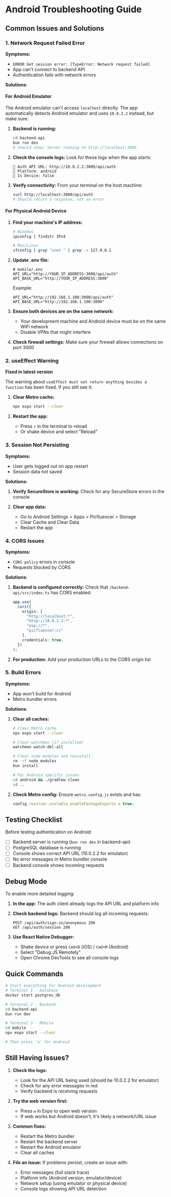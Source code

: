 # Android Troubleshooting Guide

## Common Issues and Solutions

### 1. Network Request Failed Error

**Symptoms:**
- `ERROR Get session error: [TypeError: Network request failed]`
- App can't connect to backend API
- Authentication fails with network errors

**Solutions:**

#### For Android Emulator

The Android emulator can't access `localhost` directly. The app automatically detects Android emulator and uses `10.0.2.2` instead, but make sure:

1. **Backend is running:**
   ```bash
   cd backend-api
   bun run dev
   # Should show: Server running on http://localhost:3000
   ```

2. **Check the console logs:**
   Look for these logs when the app starts:
   ```
   🔗 Auth API URL: http://10.0.2.2:3000/api/auth
   📱 Platform: android
   🔧 Is Device: false
   ```

3. **Verify connectivity:**
   From your terminal on the host machine:
   ```bash
   curl http://localhost:3000/api/auth
   # Should return a response, not an error
   ```

#### For Physical Android Device

1. **Find your machine's IP address:**
   ```bash
   # Windows
   ipconfig | findstr IPv4

   # Mac/Linux
   ifconfig | grep "inet " | grep -v 127.0.0.1
   ```

2. **Update .env file:**
   ```env
   # mobile/.env
   API_URL="http://YOUR_IP_ADDRESS:3000/api/auth"
   API_BASE_URL="http://YOUR_IP_ADDRESS:3000"
   ```
   Example:
   ```env
   API_URL="http://192.168.1.100:3000/api/auth"
   API_BASE_URL="http://192.168.1.100:3000"
   ```

3. **Ensure both devices are on the same network:**
   - Your development machine and Android device must be on the same WiFi network
   - Disable VPNs that might interfere

4. **Check firewall settings:**
   Make sure your firewall allows connections on port 3000

### 2. useEffect Warning

**Fixed in latest version**

The warning about `useEffect must not return anything besides a function` has been fixed. If you still see it:

1. **Clear Metro cache:**
   ```bash
   npx expo start --clear
   ```

2. **Restart the app:**
   - Press `r` in the terminal to reload
   - Or shake device and select "Reload"

### 3. Session Not Persisting

**Symptoms:**
- User gets logged out on app restart
- Session data not saved

**Solutions:**

1. **Verify SecureStore is working:**
   Check for any SecureStore errors in the console

2. **Clear app data:**
   - Go to Android Settings > Apps > Picfluencer > Storage
   - Clear Cache and Clear Data
   - Restart the app

### 4. CORS Issues

**Symptoms:**
- `CORS policy` errors in console
- Requests blocked by CORS

**Solutions:**

1. **Backend is configured correctly:**
   Check that `/backend-api/src/index.ts` has CORS enabled:
   ```typescript
   app.use(
     cors({
       origin: [
         "http://localhost:*",
         "http://10.0.2.2:*",
         "exp://*",
         "picfluencer://"
       ],
       credentials: true,
     })
   );
   ```

2. **For production:**
   Add your production URLs to the CORS origin list

### 5. Build Errors

**Symptoms:**
- App won't build for Android
- Metro bundler errors

**Solutions:**

1. **Clear all caches:**
   ```bash
   # Clear Metro cache
   npx expo start --clear

   # Clear watchman (if installed)
   watchman watch-del-all

   # Clear node modules and reinstall
   rm -rf node_modules
   bun install

   # For Android specific issues
   cd android && ./gradlew clean
   cd ..
   ```

2. **Check Metro config:**
   Ensure `metro.config.js` exists and has:
   ```javascript
   config.resolver.unstable_enablePackageExports = true;
   ```

## Testing Checklist

Before testing authentication on Android:

- [ ] Backend server is running (`bun run dev` in backend-api)
- [ ] PostgreSQL database is running
- [ ] Console shows correct API URL (10.0.2.2 for emulator)
- [ ] No error messages in Metro bundler console
- [ ] Backend console shows incoming requests

## Debug Mode

To enable more detailed logging:

1. **In the app:**
   The auth client already logs the API URL and platform info

2. **Check backend logs:**
   Backend should log all incoming requests:
   ```
   POST /api/auth/sign-in/anonymous 200
   GET /api/auth/session 200
   ```

3. **Use React Native Debugger:**
   - Shake device or press `Cmd+D` (iOS) / `Cmd+M` (Android)
   - Select "Debug JS Remotely"
   - Open Chrome DevTools to see all console logs

## Quick Commands

```bash
# Start everything for Android development
# Terminal 1 - Database
docker start postgres_db

# Terminal 2 - Backend
cd backend-api
bun run dev

# Terminal 3 - Mobile
cd mobile
npx expo start --clear

# Then press 'a' for Android
```

## Still Having Issues?

1. **Check the logs:**
   - Look for the API URL being used (should be 10.0.2.2 for emulator)
   - Check for any error messages in red
   - Verify backend is receiving requests

2. **Try the web version first:**
   - Press `w` in Expo to open web version
   - If web works but Android doesn't, it's likely a network/URL issue

3. **Common fixes:**
   - Restart the Metro bundler
   - Restart the backend server
   - Restart the Android emulator
   - Clear all caches

4. **File an issue:**
   If problems persist, create an issue with:
   - Error messages (full stack trace)
   - Platform info (Android version, emulator/device)
   - Network setup (using emulator or physical device)
   - Console logs showing API URL detection